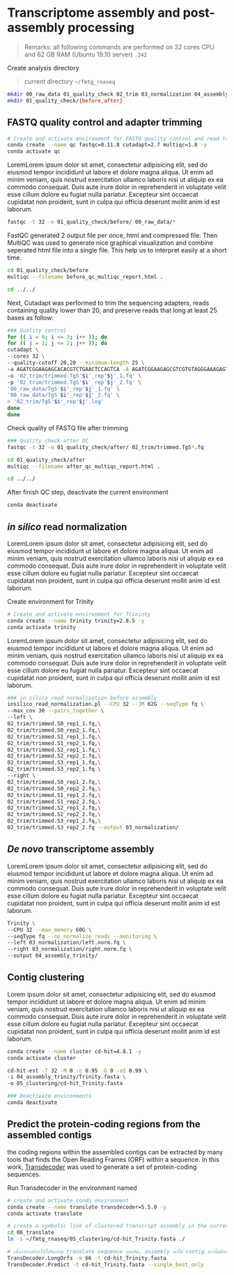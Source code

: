 # Transcriptome assembly and post-assembly processing


> Remarks: all following commands are performed on 32 cores CPU and 62 GB RAM (Ubuntu 19.10 server) `.242`

Create analysis directory

> current directory `~/fmtg_rnaseq`

```bash
mkdir 00_raw_data 01_quality_check 02_trim 03_normalization 04_assembly_trinity 05_clustering 06_translate
mkdir 01_quality_check/{before,after}

```

## FASTQ quality control and adapter trimming

```bash
# Create and activate environment for FASTQ quality control and read trimming
conda create --name qc fastqc=0.11.8 cutadapt=2.7 multiqc=1.8 -y
conda activate qc
```

LoremLorem ipsum dolor sit amet, consectetur adipisicing elit, sed do eiusmod tempor incididunt ut labore et dolore magna aliqua. Ut enim ad minim veniam, quis nostrud exercitation ullamco laboris nisi ut aliquip ex ea commodo consequat. Duis aute irure dolor in reprehenderit in voluptate velit esse cillum dolore eu fugiat nulla pariatur. Excepteur sint occaecat cupidatat non proident, sunt in culpa qui officia deserunt mollit anim id est laborum.

```bash
fastqc -t 32 -o 01_quality_check/before/ 00_raw_data/*
```

FastQC generated 2 output file per once, html and compressed file. Then MultiQC was used to generate nice graphical visualization and combine seperated html file into a single file. This help us to interpret easily at a short time. 

```bash
cd 01_quality_check/before
multiqc --filename before_qc_multiqc_report.html .

cd ../../
```

Next, Cutadapt was performed to trim the sequencing adapters, reads containing quality lower than 20, and preserve reads that long at least 25 bases as follow:

```bash
### Quality control
for (( i = 0; i <= 3; i++ )); do
for (( j = 1; j <= 2; j++ )); do
cutadapt \
--cores 32 \
--quality-cutoff 20,20 --minimum-length 25 \
-a AGATCGGAAGAGCACACGTCTGAACTCCAGTCA -A AGATCGGAAGAGCGTCGTGTAGGGAAAGAGTGT \
-o '02_trim/trimmed.TgS'$i'_rep'$j'_1.fq' \
-p '02_trim/trimmed.TgS'$i'_rep'$j'_2.fq' \
'00_raw_data/TgS'$i'_rep'$j'_1.fq' \
'00_raw_data/TgS'$i'_rep'$j'_2.fq' \
> '02_trim/TgS'$i'_rep'$j'.log'
done
done
```

Check quality of FASTQ file after trimming

```bash
### Quality check after QC
fastqc -t 32 -o 01_quality_check/after/ 02_trim/trimmed.TgS*.fq

cd 01_quality_check/after
multiqc --filename after_qc_multiqc_report.html .

cd ../../
```

After finish QC step, deactivate the current environment

```bash
conda deactivate
```




## __*in silico*__ read normalization

LoremLorem ipsum dolor sit amet, consectetur adipisicing elit, sed do eiusmod tempor incididunt ut labore et dolore magna aliqua. Ut enim ad minim veniam, quis nostrud exercitation ullamco laboris nisi ut aliquip ex ea commodo consequat. Duis aute irure dolor in reprehenderit in voluptate velit esse cillum dolore eu fugiat nulla pariatur. Excepteur sint occaecat cupidatat non proident, sunt in culpa qui officia deserunt mollit anim id est laborum.

Create environment for Trinity

```bash
# Create and activate environment for Trininty
conda create --name trinity trinity=2.8.5 -y
conda activate trinity
```

LoremLorem ipsum dolor sit amet, consectetur adipisicing elit, sed do eiusmod tempor incididunt ut labore et dolore magna aliqua. Ut enim ad minim veniam, quis nostrud exercitation ullamco laboris nisi ut aliquip ex ea commodo consequat. Duis aute irure dolor in reprehenderit in voluptate velit esse cillum dolore eu fugiat nulla pariatur. Excepteur sint occaecat cupidatat non proident, sunt in culpa qui officia deserunt mollit anim id est laborum.

```bash
### in silico read normalization before assembly
insilico_read_normalization.pl --CPU 32 --JM 62G --seqType fq \
--max_cov 30 --pairs_together \
--left \
02_trim/trimmed.S0_rep1_1.fq,\
02_trim/trimmed.S0_rep2_1.fq,\
02_trim/trimmed.S1_rep1_1.fq,\
02_trim/trimmed.S1_rep2_1.fq,\
02_trim/trimmed.S2_rep1_1.fq,\
02_trim/trimmed.S2_rep2_1.fq,\
02_trim/trimmed.S3_rep1_1.fq,\
02_trim/trimmed.S3_rep2_1.fq \
--right \
02_trim/trimmed.S0_rep1_2.fq,\
02_trim/trimmed.S0_rep2_2.fq,\
02_trim/trimmed.S1_rep1_2.fq,\
02_trim/trimmed.S1_rep2_2.fq,\
02_trim/trimmed.S2_rep1_2.fq,\
02_trim/trimmed.S2_rep2_2.fq,\
02_trim/trimmed.S3_rep1_2.fq,\
02_trim/trimmed.S3_rep2_2.fq --output 03_normalization/
```

## __*De novo*__ transcriptome assembly

LoremLorem ipsum dolor sit amet, consectetur adipisicing elit, sed do eiusmod tempor incididunt ut labore et dolore magna aliqua. Ut enim ad minim veniam, quis nostrud exercitation ullamco laboris nisi ut aliquip ex ea commodo consequat. Duis aute irure dolor in reprehenderit in voluptate velit esse cillum dolore eu fugiat nulla pariatur. Excepteur sint occaecat cupidatat non proident, sunt in culpa qui officia deserunt mollit anim id est laborum.

```bash
Trinity \
--CPU 32 --max_memory 60G \
--seqType fq --no_normalize_reads --monitoring \
--left 03_normalization/left.norm.fq \
--right 03_normalization/right.norm.fq \
--output 04_assembly_trinity/
```

## Contig clustering

Lorem ipsum dolor sit amet, consectetur adipisicing elit, sed do eiusmod tempor incididunt ut labore et dolore magna aliqua. Ut enim ad minim veniam, quis nostrud exercitation ullamco laboris nisi ut aliquip ex ea commodo consequat. Duis aute irure dolor in reprehenderit in voluptate velit esse cillum dolore eu fugiat nulla pariatur. Excepteur sint occaecat cupidatat non proident, sunt in culpa qui officia deserunt mollit anim id est laborum.

```bash
conda create --name cluster cd-hit=4.8.1 -y
conda activate cluster

cd-hit-est -T 32 -M 0 -c 0.95 -G 0 -aS 0.99 \
-i 04_assembly_trinity/Trinity.fasta \
-o 05_clustering/cd-hit_Trinity.fasta

### Deactivate environments
conda deactivate
```

## Predict the protein-coding regions from the assembled contigs

the coding regions within the assembled contigs can be extracted by many tools that finds the Open Reading Frames (ORF) within a sequence. In this work, [Transdecoder](https://github.com/TransDecoder/TransDecoder) was used to generate a set of protein-coding sequences. 

Run Transdecoder in the environment named 

```bash
# create and activate conda environment
conda create --name translate transdecoder=5.5.0 -y
conda activate translate

# create a symbolic link of clustered transcript assembly in the current directory
cd 06_translate
ln -s ~/fmtg_rnaseq/05_clustering/cd-hit_Trinity.fasta ./

# เนื่องจากอยากให้โปรแกรม translate sequence ทุกเส้น, assembly มาได้ contig ยาวไม่ต่ำกว่า 200 bp ก็เลยเปลี่ยน minlength จาก 100 เป็น (200/3)=66 aa
TransDecoder.LongOrfs -m 66 -t cd-hit_Trinity.fasta
TransDecoder.Predict -t cd-hit_Trinity.fasta --single_best_only
```




